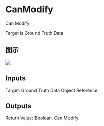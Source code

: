 # CanModify

Can Modify

Target is Ground Truth Data

## 图示

![]($-20221218-18093429.png)

## Inputs

Target: Ground Truth Data Object Reference.  

## Outputs

Return Value: Boolean. Can Modify.

